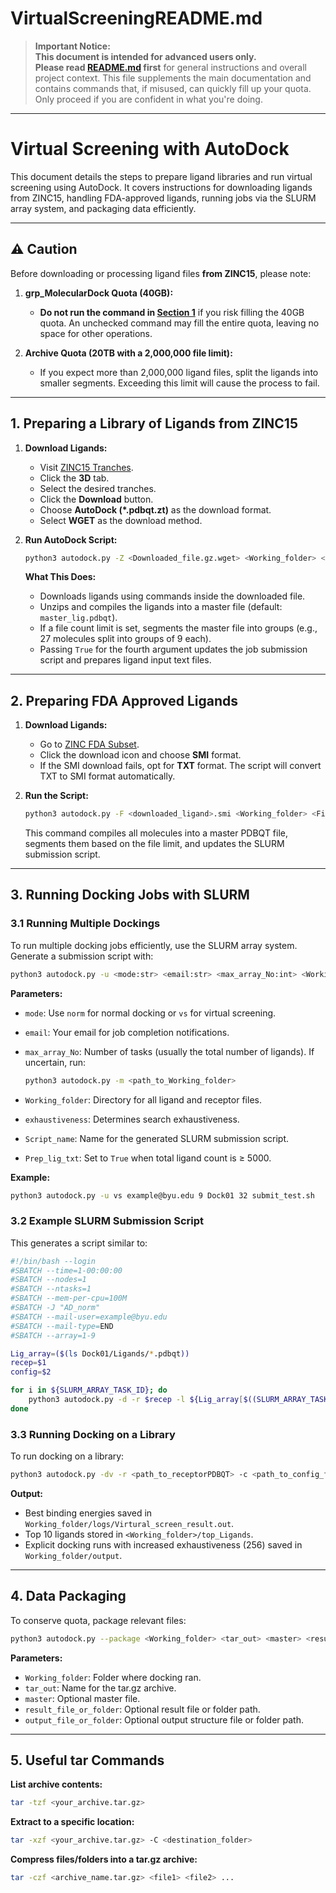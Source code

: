 # VirtualScreeningREADME.md

> **Important Notice:**  
> **This document is intended for advanced users only.**  
> **Please read [README.md](README.md) first** for general instructions and overall project context. This file supplements the main documentation and contains commands that, if misused, can quickly fill up your quota. Only proceed if you are confident in what you're doing.

---

# Virtual Screening with AutoDock

This document details the steps to prepare ligand libraries and run virtual screening using AutoDock. It covers instructions for downloading ligands from ZINC15, handling FDA-approved ligands, running jobs via the SLURM array system, and packaging data efficiently.

---

## ⚠️ Caution

Before downloading or processing ligand files **from ZINC15**, please note:

1. **grp_MolecularDock Quota (40GB):**  
   - **Do not run the command in [Section 1](#1-preparing-a-library-of-ligands-from-zinc15)** if you risk filling the 40GB quota. An unchecked command may fill the entire quota, leaving no space for other operations.

2. **Archive Quota (20TB with a 2,000,000 file limit):**  
   - If you expect more than 2,000,000 ligand files, split the ligands into smaller segments. Exceeding this limit will cause the process to fail.

---

## 1. Preparing a Library of Ligands from ZINC15

1. **Download Ligands:**
   - Visit [ZINC15 Tranches](https://zinc15.docking.org/tranches/home/).
   - Click the **3D** tab.
   - Select the desired tranches.
   - Click the **Download** button.
   - Choose **AutoDock (*.pdbqt.zt)** as the download format.
   - Select **WGET** as the download method.

2. **Run AutoDock Script:**

   ```bash
   python3 autodock.py -Z <Downloaded_file.gz.wget> <Working_folder> <File_count_limit> <Update_submission_script:Bool (default=False)> <your_email>
   ```

   **What This Does:**
   - Downloads ligands using commands inside the downloaded file.
   - Unzips and compiles the ligands into a master file (default: `master_lig.pdbqt`).
   - If a file count limit is set, segments the master file into groups (e.g., 27 molecules split into groups of 9 each).
   - Passing `True` for the fourth argument updates the job submission script and prepares ligand input text files.

---

## 2. Preparing FDA Approved Ligands

1. **Download Ligands:**
   - Go to [ZINC FDA Subset](https://zinc15.docking.org/subsets/fda/).
   - Click the download icon and choose **SMI** format.
   - If the SMI download fails, opt for **TXT** format. The script will convert TXT to SMI format automatically.

2. **Run the Script:**

   ```bash
   python3 autodock.py -F <downloaded_ligand>.smi <Working_folder> <File_limit> True <your_email>
   ```

   This command compiles all molecules into a master PDBQT file, segments them based on the file limit, and updates the SLURM submission script.

---

## 3. Running Docking Jobs with SLURM

### 3.1 Running Multiple Dockings

To run multiple docking jobs efficiently, use the SLURM array system. Generate a submission script with:

```bash
python3 autodock.py -u <mode:str> <email:str> <max_array_No:int> <Working_folder> <exhaustiveness:int> <Script_name:str> <Prep_lig_txt:Bool (default=False)>
```

**Parameters:**
- `mode`: Use `norm` for normal docking or `vs` for virtual screening.
- `email`: Your email for job completion notifications.
- `max_array_No`: Number of tasks (usually the total number of ligands). If uncertain, run:

  ```bash
  python3 autodock.py -m <path_to_Working_folder>
  ```

- `Working_folder`: Directory for all ligand and receptor files.
- `exhaustiveness`: Determines search exhaustiveness.
- `Script_name`: Name for the generated SLURM submission script.
- `Prep_lig_txt`: Set to `True` when total ligand count is ≥ 5000.

**Example:**

```bash
python3 autodock.py -u vs example@byu.edu 9 Dock01 32 submit_test.sh
```

### 3.2 Example SLURM Submission Script

This generates a script similar to:

```bash
#!/bin/bash --login
#SBATCH --time=1-00:00:00
#SBATCH --nodes=1
#SBATCH --ntasks=1
#SBATCH --mem-per-cpu=100M
#SBATCH -J "AD_norm"
#SBATCH --mail-user=example@byu.edu
#SBATCH --mail-type=END
#SBATCH --array=1-9

Lig_array=($(ls Dock01/Ligands/*.pdbqt))
recep=$1
config=$2

for i in ${SLURM_ARRAY_TASK_ID}; do
    python3 autodock.py -d -r $recep -l ${Lig_array[$((SLURM_ARRAY_TASK_ID - 1))]} -c $config -e 32
done
```

### 3.3 Running Docking on a Library

To run docking on a library:

```bash
python3 autodock.py -dv -r <path_to_receptorPDBQT> -c <path_to_config_file>
```

**Output:**
- Best binding energies saved in `Working_folder/logs/Virtural_screen_result.out`.
- Top 10 ligands stored in `<Working_folder>/top_Ligands`.
- Explicit docking runs with increased exhaustiveness (256) saved in `Working_folder/output`.

---

## 4. Data Packaging

To conserve quota, package relevant files:

```bash
python3 autodock.py --package <Working_folder> <tar_out> <master> <result_file_or_folder> <output_file_or_folder>
```

**Parameters:**
- `Working_folder`: Folder where docking ran.
- `tar_out`: Name for the tar.gz archive.
- `master`: Optional master file.
- `result_file_or_folder`: Optional result file or folder path.
- `output_file_or_folder`: Optional output structure file or folder path.

---

## 5. Useful tar Commands

**List archive contents:**

```bash
tar -tzf <your_archive.tar.gz>
```

**Extract to a specific location:**

```bash
tar -xzf <your_archive.tar.gz> -C <destination_folder>
```

**Compress files/folders into a tar.gz archive:**

```bash
tar -czf <archive_name.tar.gz> <file1> <file2> ...
